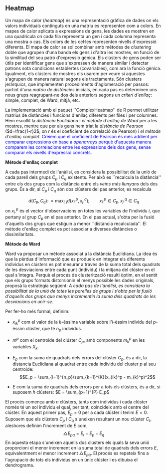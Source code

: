 ## Heatmap

Un mapa de calor (*heatmap*) és una representació gràfica de dades on els valors individuals continguts en una matriu es representen com a colors.
En mapes de calor aplicats a expressions de gens, les dades es mostren en una quadrícula on cada fila representa un gen i cada columna representa una mostra o cas. Els colors de les cel·les representen nivells d'expressió diferents. El mapa de calor se sol combinar amb mètodes de *clustering* doble que agrupen d'una banda els gens i d'altra les mostres, en funció de la similitud del seu patró d'expressió gènica. Els clústers de gens poden ser útils per identificar gens que s'expressen de manera similar i detectar patrons sota condicions establertes (covariables), com ara la funció gènica. Igualment, els clústers de mostres els usarem per veure si aquestes s'agrupen de manera natural segons els tractaments. Són clusters jeràrquics, que implementen procediments d'aglomeració per passos:  partint d'una *matriu de distàncies* inicials, en cada pas es determinen uns nous grups reagrupant-ne dos dels anteriors segons un *criteri d'enllaç*: simple, complet, de Ward, mitjà, etc.   

La implementació amb el paquet  ``ComplexHeatmap''  de R permet utilitzar matrius de distàncies i funcions d'enllaç diferents per files i per columnes. Hem escollit la *distància Euclidiana* i *el mètode d'enllaç de Ward* per a les mostres, mentre que per als gens hem triat la *distància de Pearson* ($d=\frac{1-r}2$, on $r$ és el coeficient de correlació de Pearson) i *el mètode d'enllaç complet*. <font color='blue'> Creiem que el coeficient de Pearson és més addient per comparar expressions en base a *openarrays* perquè d'aquesta manera comparem les correlacions entre les expressions dels dos gens, sense comparar els nivells d'expressió concrets.</font>


**Mètode d'enllaç complet**

A cada pas intermedi de l'anàlisi, es considera la possibilitat de la unió de cada parell dels  grups $C_p$ i $C_q$  existents. Per això es ``recalcula la distància'' entre els dos grups com la distància entre els  *veïns més llunyans* dels dos grups. És a dir, si 
$C_p$ i $C_q$ són dos clústers del pas anterior, es recalcula

$$d(C_p, C_q)\colon = \max_{i,j} d( x_{i\cdot}^p , x_{j\cdot}^{q} ); \qquad x_{i\cdot}^p \in C_p ,\, x_{j\cdot}^{q} \in C_q$$
on $x_{i\cdot}^p$ és  el vector d'observacions en totes les variables de l'individu $i$, que pertany al grup $C_p$ en el pas anterior.
En el pas actual,  s'obta per la fusió d'aquells dos grups que estiguin a menor ``distància recalculada''. El mètode d'enllaç complet es pot associar a diverses distàncies o dissimilaritats. 

**Mètode de Ward**

Ward va proposar un mètode associat a la distància Euclidiana. La idea és que  la pèrdua d'informació que es produeix en integrar els diferents individus en clústers es pot mesurar a través de la suma total dels quadrats de les desviacions entre cada punt (individu) i la mitjana del clúster en el qual s'integra. Perquè el procés de clusterització resulti òptim, en el sentit que els grups formats distorsionin el menys possible les dades originals, proposà la estratègia següent: *A cada pas de l'anàlisi, es considera la possibilitat de la unió de totes les parelles de grups i s'obta per la fusió d'aquells dos grups que menys incrementin la suma dels quadrats de les desviacions en unir-se.*

Per fer-ho més formal, definim:

- $x_{ik}^p$ com el valor de la $k$-èssima variable sobre l'$i$-èssim individu del $p$-èssim clúster, que té $n_p$ individus.
- $m^p$ com el centroide del clúster $C_p$, amb components $m_{k}^p$ en les variables $X_k$.
- $E_p$ com la suma de quadrats dels errors del clúster $C_p$, és a dir, la distancia Euclidiana al quadrat entre cada individu del cluster $p$ al seu centroide:
$$E_p = \sum_{i=1}^{n_p}\sum_{k=1}^{K}(x_{ik}^p - m_{k}^p)^2$$

- $E$ com la suma de quadrats dels errors per a tots els clústers, és a dir, si suposem $h$ clústers: $E = \sum_{p=1}^{P} E_p$

El procés comença amb $n$ clústers, tants com individus i cada clúster només té un sol individu el qual, per tant, coincideix amb el centre del clúster. En aquest primer pas, $E_p=0$ per a cada clúster i tenim $E=0$. Suposem que els clústers $C_p$ i $C_q$ s'uneixen resultant un nou clúster $C_t$, aleshores definim l'increment de $E$ com,
$$\bigtriangleup E_{pq} = E_t - E_p - E_q$$
En aquesta etapa s'uneixen aquells dos clústers els quals la seva unió proporcioni el menor increment en la suma total de quadrats dels errors $E$, equivalentment el menor increment $\bigtriangleup E_{pq}$. 
El procés es repeteix fins a l'agrupació de tots els individus en un únic clúster i es dibuixa el dendrograma. 
